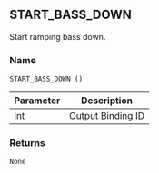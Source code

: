 ## START\_BASS\_DOWN

Start ramping bass down.


### Name

`START_BASS_DOWN ()`


| Parameter | Description       |
| --------- | ----------------- |
| int       | Output Binding ID |


### Returns

`None`